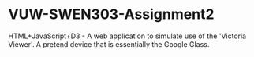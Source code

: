 # VUW-SWEN303-Assignment2
HTML+JavaScript+D3 - A web application to simulate use of the 'Victoria Viewer'. A pretend device that is essentially the Google Glass.
